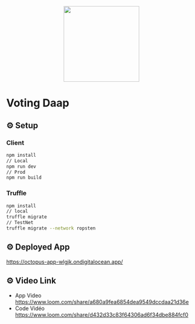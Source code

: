 <p align="center">
    <img src="https://avatars.githubusercontent.com/u/65595746?s=280&v=4"  width="200" height="200">
</p>

# Voting Daap

## ⚙️ Setup

### Client
```sh
npm install
// Local
npm run dev 
// Prod
npm run build
```

### Truffle
```sh
npm install
// local
truffle migrate
// TestNet
truffle migrate --network ropsten
```

## ⚙️ Deployed App

https://octopus-app-wlgjk.ondigitalocean.app/

## ⚙️ Video Link
- App Video https://www.loom.com/share/a680a9fea6854dea9549dccdaa21d36e
- Code Vidéo https://www.loom.com/share/d432d33c83f64306ad6f34dbe884fcf0
